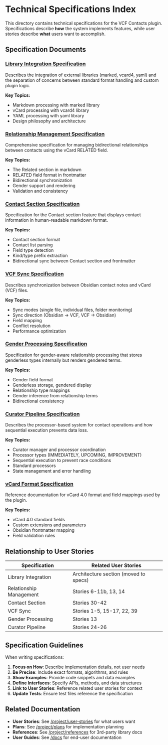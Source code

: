# Technical Specifications Index

This directory contains technical specifications for the VCF Contacts plugin. Specifications describe **how** the system implements features, while user stories describe **what** users want to accomplish.

## Specification Documents

### [Library Integration Specification](library-integration-spec.md)
Describes the integration of external libraries (marked, vcard4, yaml) and the separation of concerns between standard format handling and custom plugin logic.

**Key Topics:**
- Markdown processing with marked library
- vCard processing with vcard4 library
- YAML processing with yaml library
- Design philosophy and architecture

### [Relationship Management Specification](relationship-management-spec.md)
Comprehensive specification for managing bidirectional relationships between contacts using the vCard RELATED field.

**Key Topics:**
- The Related section in markdown
- RELATED field format in frontmatter
- Bidirectional synchronization
- Gender support and rendering
- Validation and consistency

### [Contact Section Specification](contact-section-spec.md)
Specification for the Contact section feature that displays contact information in human-readable markdown format.

**Key Topics:**
- Contact section format
- Contact list parsing
- Field type detection
- Kind/type prefix extraction
- Bidirectional sync between Contact section and frontmatter

### [VCF Sync Specification](vcf-sync-spec.md)
Describes synchronization between Obsidian contact notes and vCard (VCF) files.

**Key Topics:**
- Sync modes (single file, individual files, folder monitoring)
- Sync direction (Obsidian → VCF, VCF → Obsidian)
- Field mapping
- Conflict resolution
- Performance optimization

### [Gender Processing Specification](gender-processing-spec.md)
Specification for gender-aware relationship processing that stores genderless types internally but renders gendered terms.

**Key Topics:**
- Gender field format
- Genderless storage, gendered display
- Relationship type mappings
- Gender inference from relationship terms
- Bidirectional consistency

### [Curator Pipeline Specification](curator-pipeline-spec.md)
Describes the processor-based system for contact operations and how sequential execution prevents data loss.

**Key Topics:**
- Curator manager and processor coordination
- Processor types (IMMEDIATELY, UPCOMING, IMPROVEMENT)
- Sequential execution to prevent race conditions
- Standard processors
- State management and error handling

### [vCard Format Specification](vcard-format-spec.md)
Reference documentation for vCard 4.0 format and field mappings used by the plugin.

**Key Topics:**
- vCard 4.0 standard fields
- Custom extensions and parameters
- Obsidian frontmatter mapping
- Field validation rules

## Relationship to User Stories

| Specification | Related User Stories |
|--------------|---------------------|
| Library Integration | Architecture section (moved to specs) |
| Relationship Management | Stories 6-11b, 13, 14 |
| Contact Section | Stories 30-42 |
| VCF Sync | Stories 1-5, 15-17, 22, 39 |
| Gender Processing | Stories 13 |
| Curator Pipeline | Stories 24-26 |

## Specification Guidelines

When writing specifications:

1. **Focus on How**: Describe implementation details, not user needs
2. **Be Precise**: Include exact formats, algorithms, and rules
3. **Show Examples**: Provide code snippets and data examples
4. **Define Interfaces**: Specify APIs, methods, and data structures
5. **Link to User Stories**: Reference related user stories for context
6. **Update Tests**: Ensure test files reference the specification

## Related Documentation

- **User Stories**: See [/project/user-stories](../user-stories/) for what users want
- **Plans**: See [/project/plans](../plans/) for implementation planning
- **References**: See [/project/references](../references/) for 3rd-party library docs
- **User Guides**: See [/docs](../../docs/) for end-user documentation
